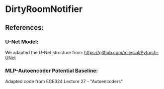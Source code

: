 # DirtyRoomNotifier

## References:

### U-Net Model:

We adapted the U-Net structure from:
https://github.com/milesial/Pytorch-UNet

### MLP-Autoencoder Potential Baseline: 

Adapted code from ECE324 Lecture 27 - "Autoencoders"
